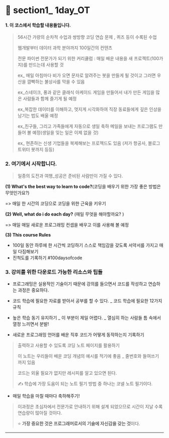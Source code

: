 # 🚀 section1_ 1day_OT

#### 1. 이 코스에서 학습할 내용들입니다. 

> 56시간 가량의 순차적 수업과 쌍방향 코딩 연습 문제 , 퀴즈 등이 수록된 수업  
>
> 웹개발부터 데이터 과학 분야까지 100일간의 컨텐츠 
>
> 전문 파이썬 전문가가 되기 위한 커리큘럼 : 매일 배운 내용을 새 프로젝트(100가지)를 만드는데 사용할 것 
>
> ex_ 매일 아침마다 비가 오면 문자로 알려주는 봇을 만들게 될 것이고 그러면 우산을 깜빡하는 불상사를 막을 수 있음 
>
> ex_스네이크, 풍과 같은 클래식 아케이드 게임을 만들어서 내가 만든 게임을 많은 사람들과 함께 즐기게 될 예정 
>
> ex_복잡한 데이터를 이해하고, 멋지게 시각화하여 직장 동료들에게 깊은 인상을 남기는 법도 배울 예정
>
> ex_친구들, 그리고 가족들에게 자동으로 생일 축하 메일을 보내는 프로그램도 만들어 볼 예정(생일을 잊는 일은 이제 없을 것)
>
> ex_ 현존하는 신생 기업들을 복제해보는 프로젝드도 있음 (저가 항공사, 블로그 트위터 봇까지 등등)



### 2. 여기에서 시작합니다. 

> 일종의 도전과 여행_성공은 준비된 사람만이 가질 수 있다. 

**(1) What's the best way to learn to code?**(코딩을 배우기 위한 가장 좋은 방법은 무엇인가요?)

=> 매일 한 시간의 코딩으로 코딩을 위한 근육을 키우기 

**(2) Well, what do i do each day?** (매일 무엇을 해야할까요? )

=> 매일 매일 새로운 프로그래밍 컨셉을 배우고 이를 사용해 볼 예정 

**(3) This course Rules**

* 100일 동안 하루에 한 시간씩 코딩하기 스스로 책임감을 갖도록 서약서를 가지고 매일 다짐해보기 
* 진척도를 기록하기 #100daysofcode 



### 3. 강의를 위한 다운로드 가능한 리소스와 팁들 

* 프로그래밍은 실용적인 기술이기 때문에 강의를 들으면서 코드를 작성하고 연습하는 과정은 중요하다.  

* 코드 학습에 필요한 자료를 받아서 공부를 할 수 있다. _ 코드 학습에 필요한 12가지 규칙 
* 높은 학습 동기 유지하기 _ 이 부분이 제일 어렵다. _ 열심히 하는 사람들 틈 속에서 열정 느끼면서 분발!
* 새로운 프로그래밍 언어를 배운 직후 코드가 어떻게 동작하는지 기록하기 

> 출력하고 사용할 수 있도록 코딩 노트 페이지를  활용하기 
>
> 이 노트는 우리들이 배운 코딩 개념의 예시를 적기에 좋음 _ 줄번호와 들여쓰기 까지 있음 
>
> 코드는 외울 필요가 없지만 레시피를 알고 있으면 된다. 
>
> ✍ 학습에 가장 도움이 되는 노트 필기 방법 중 하나는 코넬 노트 필기이다. 

* 매일 학습을 마칠 때마다 축하해주기!

> 이과정은 초심자에서 전문가로 안내하기 위해 설계 되었으므로 시간이 지날 수록 연습량이 많아질 것이다. 
>
> ⭐ **가장 중요한 것은 프로그래머로서의 기술에 자신감을 갖는 것**이다. 

---



